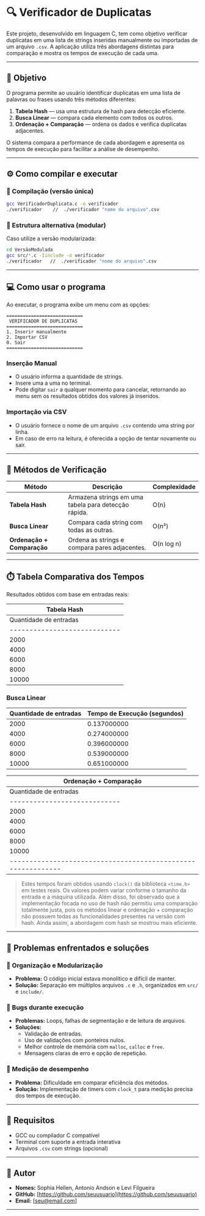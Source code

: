 
# 🔍 Verificador de Duplicatas

Este projeto, desenvolvido em linguagem C, tem como objetivo verificar duplicatas em uma lista de strings inseridas manualmente ou importadas de um arquivo `.csv`. A aplicação utiliza três abordagens distintas para comparação e mostra os tempos de execução de cada uma.

---

## 📌 Objetivo

O programa permite ao usuário identificar duplicatas em uma lista de palavras ou frases usando três métodos diferentes:

1. **Tabela Hash** — usa uma estrutura de hash para detecção eficiente.
2. **Busca Linear** — compara cada elemento com todos os outros.
3. **Ordenação + Comparação** — ordena os dados e verifica duplicatas adjacentes.

O sistema compara a performance de cada abordagem e apresenta os tempos de execução para facilitar a análise de desempenho.

---

## ⚙️ Como compilar e executar

### 🔧 Compilação (versão única)

```bash
gcc VerificadorDuplicata.c -o verificador
./verificador    //  ./verificador "nome do arquivo".csv 
```

### 📂 Estrutura alternativa (modular)

Caso utilize a versão modularizada:

```bash
cd VersãoModulada
gcc src/*.c -Iinclude -o verificador
./verificador   //  ./verificador "nome do arquivo".csv 
```

---

## 💻 Como usar o programa

Ao executar, o programa exibe um menu com as opções:

```
============================
 VERIFICADOR DE DUPLICATAS
============================
1. Inserir manualmente
2. Importar CSV
0. Sair
============================
```

### Inserção Manual
- O usuário informa a quantidade de strings.
- Insere uma a uma no terminal.
- Pode digitar `sair` a qualquer momento para cancelar, retornando ao menu sem os resultados obtidos dos valores já inseridos.

### Importação via CSV
- O usuário fornece o nome de um arquivo `.csv` contendo uma string por linha.
- Em caso de erro na leitura, é oferecida a opção de tentar novamente ou sair.

---

## 🔎 Métodos de Verificação

| Método                      | Descrição                                               | Complexidade |
|-----------------------------|---------------------------------------------------------|--------------|
| **Tabela Hash**             | Armazena strings em uma tabela para detecção rápida.    | O(n)         |
| **Busca Linear**            | Compara cada string com todas as outras.                | O(n²)        |
| **Ordenação + Comparação**  | Ordena as strings e compara pares adjacentes.           | O(n log n)   |


---

## ⏱️ Tabela Comparativa dos Tempos

Resultados obtidos com base em entradas reais:

|                    **Tabela Hash**                         |
|------------------------------------------------------------|
|   Quantidade de entradas   |  Tempo de Execução (segundos) |
|----------------------------|-------------------------------|
|            2000            |         0.003000000           |
|            4000            |         0.006000000           |
|            6000            |         0.004000000           |
|            8000            |         0.011000000           |
|           10000            |         0.014000000           |


### Busca Linear                       

|   Quantidade de entradas   |  Tempo de Execução (segundos) |
|----------------------------|-------------------------------|
|            2000            |         0.137000000           |
|            4000            |         0.274000000           |
|            6000            |         0.396000000           |
|            8000            |         0.539000000           |
|           10000            |         0.651000000           |


|                **Ordenação + Comparação**                  |
|------------------------------------------------------------|
|   Quantidade de entradas   |  Tempo de Execução (segundos) |
|----------------------------|-------------------------------|
|            2000            |          0.006000000          |
|            4000            |          0.013000000          |
|            6000            |          0.023000000          |
|            8000            |          0.025000000          |
|           10000            |          0.033000000          |
|------------------------------------------------------------|


> Estes tempos foram obtidos usando `clock()` da biblioteca `<time.h>` em testes reais. Os valores podem variar conforme o tamanho da entrada e a máquina utilizada. Além disso, foi observado que a implementação focada no uso de hash não permitiu uma comparação totalmente justa, pois os métodos linear e ordenação + comparação não possuem todas as funcionalidades presentes na versão com hash. Ainda assim, a abordagem com hash se mostrou mais eficiente.

---

## 💬 Problemas enfrentados e soluções

### 🧱 Organização e Modularização
- **Problema:** O código inicial estava monolítico e difícil de manter.
- **Solução:** Separação em múltiplos arquivos `.c` e `.h`, organizados em `src/` e `include/`.

### 🐞 Bugs durante execução
- **Problemas:** Loops, falhas de segmentação e de leitura de arquivos.
- **Soluções:** 
  - Validação de entradas.
  - Uso de validações com ponteiros nulos.
  - Melhor controle de memória com `malloc`, `calloc` e `free`.
  - Mensagens claras de erro e opção de repetição.

### 🧪 Medição de desempenho
- **Problema:** Dificuldade em comparar eficiência dos métodos.
- **Solução:** Implementação de timers com `clock_t` para medição precisa dos tempos de execução.

---

## 📎 Requisitos

- GCC ou compilador C compatível
- Terminal com suporte a entrada interativa
- Arquivos `.csv` com strings (opcional)

---

## 👤 Autor

- **Nomes:** Sophia Hellen, Antonio Andson e Levi Filgueira
- **GitHub:** [https://github.com/seuusuario](https://github.com/seuusuario)
- **Email:** [seu@email.com]

---
